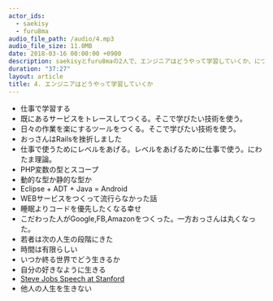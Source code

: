 ```yaml
---
actor_ids:
  - saekisy
  - furu8ma
audio_file_path: /audio/4.mp3
audio_file_size: 11.0MB
date: 2018-03-16 00:00:00 +0900
description: saekisyとfuru8maの2人で、エンジニアはどうやって学習していくか、について話しました。
duration: "37:27"
layout: article
title: 4. エンジニアはどうやって学習していくか
---
```


- 仕事で学習する
- 既にあるサービスをトレースしてつくる。そこで学びたい技術を使う。
- 日々の作業を楽にするツールをつくる。そこで学びたい技術を使う。
- おっさんはRailsを挫折しました
- 仕事で使うためにレベルをあげる。レベルをあげるために仕事で使う。にわたま理論。
- PHP変数の型とスコープ
- 動的な型か静的な型か
- Eclipse + ADT + Java = Android
- WEBサービスをつくって流行らなかった話
- 睡眠よりコードを優先したくなる幸せ 
- こだわった人がGoogle,FB,Amazonをつくった。一方おっさんは丸くなった。
- 若者は次の人生の段階にきた
- 時間は有限らしい
- いつか終る世界でどう生きるか
- 自分の好きなように生きる
- [Steve Jobs Speech at Stanford](https://www.youtube.com/watch?v=mFi4zNJ7AxQ)
- 他人の人生を生きない

